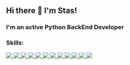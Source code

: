 ## Hi there 👋 I'm Stas!

### I'm an active Python BackEnd Developer

### Skills:

<a href="https://skillicons.dev">
    <img src="https://skillicons.dev/icons?i=py" />
    <img src="https://skillicons.dev/icons?i=fastapi" />
    <img src="https://skillicons.dev/icons?i=django" />
    <img src="https://skillicons.dev/icons?i=postgres" />
    <img src="https://skillicons.dev/icons?i=redis" />
    <img src="https://skillicons.dev/icons?i=rabbitmq" />
    <img src="https://skillicons.dev/icons?i=docker" />
    <img src="https://skillicons.dev/icons?i=fastapi" />
    <img src="https://skillicons.dev/icons?i=git" />
    <img src="https://skillicons.dev/icons?i=linux" />
    <img src="https://skillicons.dev/icons?i=nginx" />
    <img src="https://skillicons.dev/icons?i=gunicorn" />
</a>

<!--
**fanatik3m/fanatik3m** is a ✨ _special_ ✨ repository because its `README.md` (this file) appears on your GitHub profile.

Here are some ideas to get you started:

- 🔭 I’m currently working on ...
- 🌱 I’m currently learning ...
- 👯 I’m looking to collaborate on ...
- 🤔 I’m looking for help with ...
- 💬 Ask me about ...
- 📫 How to reach me: ...
- 😄 Pronouns: ...
- ⚡ Fun fact: ...
-->
